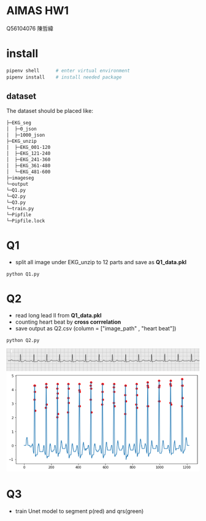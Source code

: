 # AIMAS HW1

Q56104076 陳哲緯

# install

```python
pipenv shell      # enter virtual environment
pipenv install    # install needed package
```

## dataset

The dataset should be placed like:

```
├─EKG_seg
│  ├─0_json
│  ├─1000_json
├─EKG_unzip
│  ├─EKG_001-120
│  ├─EKG_121-240
│  ├─EKG_241-360
│  ├─EKG_361-480
│  └─EKG_481-600
├─imageseg
└─output
└─Q1.py
└─Q2.py
└─Q3.py
└─train.py
└─Pipfile
└─Pipfile.lock
```

# Q1

+ split all image under EKG_unzip to 12 parts and save as  **Q1_data.pkl**

```
python Q1.py
```

# Q2

+ read long lead II from **Q1_data.pkl** 
+ counting heart beat by **cross corrrelation**
+ save output as Q2.csv (column = ["image_path" , "heart beat"])
```
python Q2.py
```
![](./demo_picture/Q2-longlead.jpg)
![](./demo_picture/Q2-peak.jpg)

# Q3
+ train Unet model to segment p(red) and qrs(green) 
